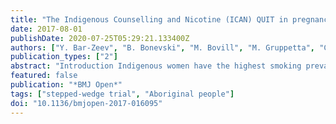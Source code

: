 ```yaml
---
title: "The Indigenous Counselling and Nicotine (ICAN) QUIT in pregnancy pilot study protocol: A feasibility step-wedge cluster randomised trial to improve health providers' management of smoking during pregnancy"
date: 2017-08-01
publishDate: 2020-07-25T05:29:21.133400Z
authors: ["Y. Bar-Zeev", "B. Bonevski", "M. Bovill", "M. Gruppetta", "C. Oldmeadow", "K. Palazzi", "L. Atkins", "J. Reath", "G.S. Gould"]
publication_types: ["2"]
abstract: "Introduction Indigenous women have the highest smoking prevalence during pregnancy (47%) in Australia. Health professionals report lack of knowledge, skills and confidence to effectively manage smoking among pregnant women in general. We developed a behaviour change intervention aimed to improve health professionals' management of smoking in Indigenous pregnant women - the Indigenous Counselling And Nicotine (ICAN) QUIT in Pregnancy. This intervention includes webinar training for health professionals, an educational resources package for health professionals and pregnant women, free oral nicotine replacement therapy (NRT) for pregnant women, and audit and feedback on health professionals' performance. The aim of this study is to test the feasibility and acceptability of the ICAN QUIT in Pregnancy intervention to improve health professionals' provision of evidence-based culturally responsive smoking cessation care to Australian Indigenous pregnant smokers. Methods and analysis This protocol describes the design of a step-wedge cluster randomised pilot study. Six Aboriginal Medical Services (AMSs) are randomised into three clusters. Clusters receive the intervention staggered by 1 month. Health professionals report on their knowledge and skills pretraining and post-training and at the end of the study. Pregnant women are recruited and followed up for 3 months. The primary outcome is the recruitment rate of pregnant women. Secondary outcomes include feasibility of recruitment and follow-up of participating women, and webinar training of health professionals, measured using a designated log; and measures of effectiveness outcomes, including quit rates and NRT prescription rates. Ethics and dissemination In accordance with the Aboriginal Health and Medical Research Council guidelines, this study has been developed in collaboration with a Stakeholder and Consumer Aboriginal Advisory Panel (SCAAP). The SCAAP provides cultural consultation, advice and direction to ensure that implementation is acceptable and respectful to the Aboriginal communities involved. Results will be disseminated to AMSs, Aboriginal communities and national Aboriginal bodies."
featured: false
publication: "*BMJ Open*"
tags: ["stepped-wedge trial", "Aboriginal people"]
doi: "10.1136/bmjopen-2017-016095"
---
```


